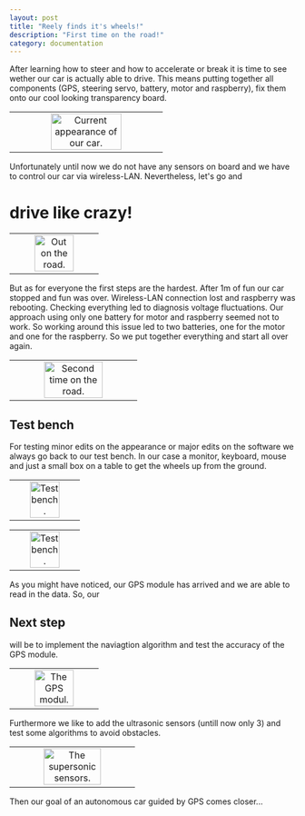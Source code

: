 ```yaml
---
layout: post
title: "Reely finds it's wheels!"
description: "First time on the road!"
category: documentation
---
```


After learning how to steer and how to accelerate or break it is time to see wether our car is actually able to drive. This means putting together all components (GPS, steering servo, battery, motor and raspberry), fix them onto our cool looking transparency board. 

<table border="0"><td align="center">
<img src="{{ site.baseurl }}/images/documentation/appearance.JPG" alt="Current appearance of our car." align="middle" width="70%">
</td></table>

Unfortunately until now we do not have any sensors on board and we have to control our car via wireless-LAN. Nevertheless, let's go and 

# drive like crazy!

<table border="0"><td align="center">
<img src="{{ site.baseurl }}/images/documentation/road.JPG" alt="Out on the road." width="70%">
</td></table>

But as for everyone the first steps are the hardest. After 1m of fun our car stopped and fun was over. Wireless-LAN connection lost and raspberry was rebooting. Checking everything led to diagnosis voltage fluctuations. Our approach using only one battery for motor and raspberry seemed not to work. So working around this issue led to two batteries, one for the motor and one for the raspberry. So we put together everything and start all over again.

<table border="0"><td align="center">
<img src="{{ site.baseurl }}/images/documentation/road2.JPG" alt="Second time on the road." width="70%">
</td></table>

## Test bench

For testing minor edits on the appearance or major edits on the software we always go back to our test bench. In our case a monitor, keyboard, mouse and just a small box on a table to get the wheels up from the ground.

<table border="0"><td align="center">
<img src="{{ site.baseurl }}/images/documentation/test_bench.JPG" alt="Test bench." align="middle" width="70%">
</td></table>

<table border="0"><td align="center">
<img src="{{ site.baseurl }}/images/documentation/test-bench_2.jpg" alt="Test bench." align="middle" width="70%">
</td></table>

As you might have noticed, our GPS module has arrived and we are able to read in the data. So, our

## Next step

will be to implement the naviagtion algorithm and test the accuracy of the GPS module.

<table border="0"><td align="center">
<img src="{{ site.baseurl }}/images/documentation/GPS.jpg" alt="The GPS modul." align="middle" width="70%">
</td></table>

Furthermore we like to add the ultrasonic sensors (untill now only 3) and test some algorithms to avoid obstacles. 

<table border="0"><td align="center">
<img src="{{ site.baseurl }}/images/documentation/sensors.jpg" alt="The supersonic sensors." align="middle" width="70%">
</td></table>

Then our goal of an autonomous car guided by GPS comes closer... 


